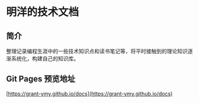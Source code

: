 # 明洋的技术文档

## 简介

整理记录编程生涯中的一些技术知识点和读书笔记等，将平时接触到的理论知识逐渐系统化，构建自己的知识库。

## Git Pages 预览地址

[https://grant-ymy.github.io/docs](https://grant-ymy.github.io/docs)
